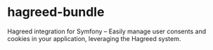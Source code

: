 # hagreed-bundle
Hagreed integration for Symfony – Easily manage user consents and cookies in your application, leveraging the Hagreed system.
